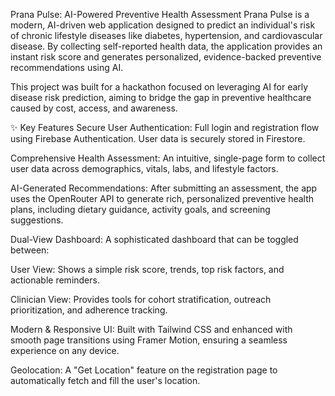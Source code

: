 Prana Pulse: AI-Powered Preventive Health Assessment
Prana Pulse is a modern, AI-driven web application designed to predict an individual's risk of chronic lifestyle diseases like diabetes, hypertension, and cardiovascular disease. By collecting self-reported health data, the application provides an instant risk score and generates personalized, evidence-backed preventive recommendations using AI.

This project was built for a hackathon focused on leveraging AI for early disease risk prediction, aiming to bridge the gap in preventive healthcare caused by cost, access, and awareness.

✨ Key Features
Secure User Authentication: Full login and registration flow using Firebase Authentication. User data is securely stored in Firestore.

Comprehensive Health Assessment: An intuitive, single-page form to collect user data across demographics, vitals, labs, and lifestyle factors.

AI-Generated Recommendations: After submitting an assessment, the app uses the OpenRouter API to generate rich, personalized preventive health plans, including dietary guidance, activity goals, and screening suggestions.

Dual-View Dashboard: A sophisticated dashboard that can be toggled between:

User View: Shows a simple risk score, trends, top risk factors, and actionable reminders.

Clinician View: Provides tools for cohort stratification, outreach prioritization, and adherence tracking.

Modern & Responsive UI: Built with Tailwind CSS and enhanced with smooth page transitions using Framer Motion, ensuring a seamless experience on any device.

Geolocation: A "Get Location" feature on the registration page to automatically fetch and fill the user's location.
